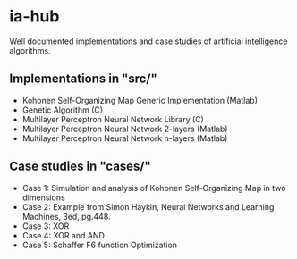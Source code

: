 # ia-hub
Well documented implementations and case studies of artificial intelligence algorithms.

## Implementations in "src/"
* Kohonen Self-Organizing Map Generic Implementation (Matlab)  
* Genetic Algorithm (C)  
* Multilayer Perceptron Neural Network Library (C)  
* Multilayer Perceptron Neural Network 2-layers (Matlab)  
* Multilayer Perceptron Neural Network n-layers (Matlab)  

## Case studies in "cases/"
* Case 1: Simulation and analysis of Kohonen Self-Organizing Map in two dimensions  
* Case 2: Example from Simon Haykin, Neural Networks and Learning Machines, 3ed, pg.448.
* Case 3: XOR
* Case 4: XOR and AND
* Case 5: Schaffer F6 function Optimization
